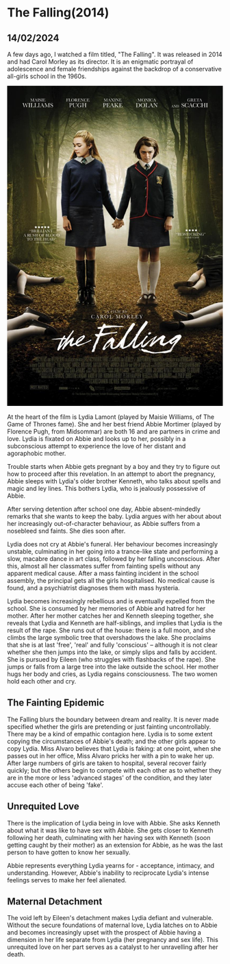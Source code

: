 # The Falling(2014)
## 14/02/2024

A few days ago, I watched a film titled, "The Falling". It was released in 2014 and had Carol Morley as its director. It is an enigmatic portrayal of adolescence and female friendships against the backdrop of a conservative all-girls school in the 1960s. 

![The Movie](https://github.com/CodingLife1024/blog-content/blob/main/images/fall1.jpg?raw=true)


At the heart of the film is Lydia Lamont (played by Maisie Williams, of The Game of Thrones fame). She and her best friend Abbie Mortimer (played by Florence Pugh, from Midsommar) are both 16 and are partners in crime and love. Lydia is fixated on Abbie and looks up to her, possibly in a subconscious attempt to experience the love of her distant and agoraphobic mother. 

Trouble starts when Abbie gets pregnant by a boy and they try to figure out how to proceed after this revelation. In an attempt to abort the pregnancy, Abbie sleeps with Lydia's older brother Kenneth, who talks about spells and magic and ley lines. This bothers Lydia, who is jealously possessive of Abbie.

After serving detention after school one day, Abbie absent-mindedly remarks that she wants to keep the baby. Lydia argues with her about about her increasingly out-of-character behaviour, as Abbie suffers from a nosebleed snd faints. She dies soon after.

Lydia does not cry at Abbie's funeral. Her behaviour becomes increasingly unstable, culminating in her going into a trance-like state and performing a slow, macabre  dance in art class, followed by her falling unconscious. After this, almost all her classmates suffer from fainting spells without any apparent medical cause. After a mass fainting incident in the school assembly, the principal gets all the girls hospitalised. No medical cause is found, and a psychiatrist diagnoses them with mass hysteria. 

Lydia becomes increasingly rebellious and is eventually expelled from the school. She is consumed by her memories of Abbie and hatred for her mother. After her mother catches her and Kenneth sleeping together, she reveals that Lydia and Kenneth are half-siblings, and implies that Lydia is the result of the rape. She runs out of the house: there is a full moon, and she climbs the large symbolic tree that overshadows the lake. She proclaims that she is at last 'free', 'real' and fully 'conscious' – although it is not clear whether she then jumps into the lake, or simply slips and falls by accident. She is pursued by Eileen (who struggles with flashbacks of the rape). She jumps or falls from a large tree into the lake outside the school. Her mother hugs her body and cries, as Lydia regains consciousness. The two women hold each other and cry. 

## The Fainting Epidemic

The Falling blurs the boundary between dream and reality. It is never made specified whether the girls are pretending or just fainting uncontrollably. There may be a kind of empathic contagion here. Lydia is to some extent copying the circumstances of Abbie's death; and the other girls appear to copy Lydia. Miss Alvaro believes that Lydia is faking: at one point, when she passes out in her office, Miss Alvaro pricks her with a pin to wake her up.  After large numbers of girls are taken to hospital, several recover fairly quickly; but the others begin to compete with each other as to whether they are in the more or less 'advanced stages' of the condition, and they later accuse each other of being 'fake'. 

## Unrequited Love

There is the implication of Lydia being in love with Abbie. She asks Kenneth about what it was like to have sex with Abbie. She gets closer to Kenneth following her death, culminating with her having sex with Kenneth (soon getting caught by their mother) as an extension for Abbie, as he was the last person to have gotten to know her sexually. 

Abbie represents everything Lydia yearns for - acceptance, intimacy, and understanding. However, Abbie's inability to reciprocate Lydia's intense feelings serves to make her feel alienated. 

## Maternal Detachment

The void left by Eileen's detachment makes Lydia defiant and vulnerable. Without the secure foundations of maternal love, Lydia latches on to Abbie and becomes increasingly upset with the prospect of Abbie having a dimension in her life separate from Lydia (her pregnancy and sex life). This unrequited love on her part serves as a catalyst to her unravelling after her death. 